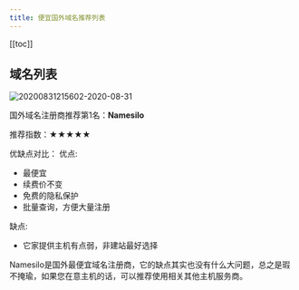 ```yaml
---
title: 便宜国外域名推荐列表
---
```


<ClientOnly>
  <in-article-adsense
    ins-style="display:block; text-align:center;"
    data-ad-slot="7727965566"
  />
</ClientOnly>


[[toc]]

## 域名列表

![20200831215602-2020-08-31](https://raw.githubusercontent.com/alterhu2020/StorageHub/master/img/20200831215602-2020-08-31.png)

国外域名注册商推荐第1名：**Namesilo**

推荐指数：★★★★★

优缺点对比：
优点:

* 最便宜
* 续费价不变
* 免费的隐私保护
* 批量查询，方便大量注册

缺点:

* 它家提供主机有点弱，非建站最好选择


Namesilo是国外最便宜域名注册商，它的缺点其实也没有什么大问题，总之是瑕不掩瑜，如果您在意主机的话，可以推荐使用相关其他主机服务商。
